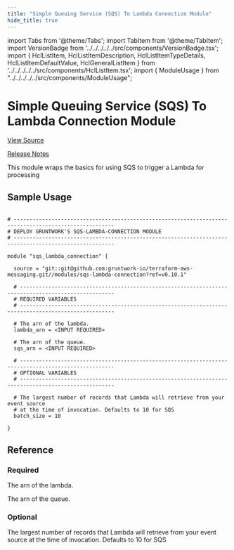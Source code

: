 ```yaml
---
title: "Simple Queuing Service (SQS) To Lambda Connection Module"
hide_title: true
---
```


import Tabs from '@theme/Tabs';
import TabItem from '@theme/TabItem';
import VersionBadge from '../../../../../src/components/VersionBadge.tsx';
import { HclListItem, HclListItemDescription, HclListItemTypeDetails, HclListItemDefaultValue, HclGeneralListItem } from '../../../../../src/components/HclListItem.tsx';
import { ModuleUsage } from "../../../../../src/components/ModuleUsage";

<VersionBadge repoTitle="AWS Messaging" version="0.10.1" lastModifiedVersion="0.9.0"/>

# Simple Queuing Service (SQS) To Lambda Connection Module

<a href="https://github.com/gruntwork-io/terraform-aws-messaging/tree/main/modules/sqs-lambda-connection" className="link-button" title="View the source code for this module in GitHub.">View Source</a>

<a href="https://github.com/gruntwork-io/terraform-aws-messaging/releases/tag/v0.9.0" className="link-button" title="Release notes for only versions which impacted this module.">Release Notes</a>

This module wraps the basics for using SQS to trigger a Lambda for processing

## Sample Usage

<ModuleUsage>

```hcl title="main.tf"

# ------------------------------------------------------------------------------------------------------
# DEPLOY GRUNTWORK'S SQS-LAMBDA-CONNECTION MODULE
# ------------------------------------------------------------------------------------------------------

module "sqs_lambda_connection" {

  source = "git::git@github.com:gruntwork-io/terraform-aws-messaging.git//modules/sqs-lambda-connection?ref=v0.10.1"

  # ----------------------------------------------------------------------------------------------------
  # REQUIRED VARIABLES
  # ----------------------------------------------------------------------------------------------------

  # The arn of the lambda.
  lambda_arn = <INPUT REQUIRED>

  # The arn of the queue.
  sqs_arn = <INPUT REQUIRED>

  # ----------------------------------------------------------------------------------------------------
  # OPTIONAL VARIABLES
  # ----------------------------------------------------------------------------------------------------

  # The largest number of records that Lambda will retrieve from your event source
  # at the time of invocation. Defaults to 10 for SQS
  batch_size = 10

}

```

</ModuleUsage>




## Reference

<Tabs>
<TabItem value="inputs" label="Inputs" default>

### Required

<HclListItem name="lambda_arn" requirement="required" type="string">
<HclListItemDescription>

The arn of the lambda.

</HclListItemDescription>
</HclListItem>

<HclListItem name="sqs_arn" requirement="required" type="string">
<HclListItemDescription>

The arn of the queue.

</HclListItemDescription>
</HclListItem>

### Optional

<HclListItem name="batch_size" requirement="optional" type="number">
<HclListItemDescription>

The largest number of records that Lambda will retrieve from your event source at the time of invocation. Defaults to 10 for SQS

</HclListItemDescription>
<HclListItemDefaultValue defaultValue="10"/>
</HclListItem>

</TabItem>
<TabItem value="outputs" label="Outputs">

<HclListItem name="function_arn">
</HclListItem>

</TabItem>
</Tabs>


<!-- ##DOCS-SOURCER-START
{
  "originalSources": [
    "https://github.com/gruntwork-io/terraform-aws-messaging/tree/main/modules/sqs-lambda-connection/readme.md",
    "https://github.com/gruntwork-io/terraform-aws-messaging/tree/main/modules/sqs-lambda-connection/variables.tf",
    "https://github.com/gruntwork-io/terraform-aws-messaging/tree/main/modules/sqs-lambda-connection/outputs.tf"
  ],
  "sourcePlugin": "module-catalog-api",
  "hash": "105d4856d9f4cb403c6dd73c0b068b6c"
}
##DOCS-SOURCER-END -->
